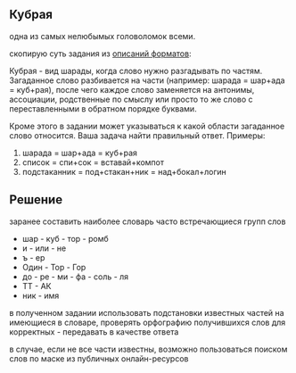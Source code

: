 ## Кубрая

одна из самых нелюбымых головоломок всеми.

скопирую суть задания из [описаний форматов](http://stavropol.en.cx/addons.aspx?aid=14755):

Кубрая - вид шарады, когда слово нужно разгадывать по частям.
Загаданное слово разбивается на части (например: шарада = шар+ада = куб+рая),
после чего каждое слово заменяется на антонимы, ассоциации, родственные по смыслу
или просто то же слово с переставленными в обратном порядке буквами.

Кроме этого в задании может указываться к какой области загаданное слово относится.
Ваша задача найти правильный ответ.
Примеры:
1. шарада = шар+ада = куб+рая
2. список = спи+сок = вставай+компот
3. подстаканник = под+стакан+ник = над+бокал+логин

## Решение

заранее составить наиболее словарь часто встречающиеся групп слов
- шар - куб - тор - ромб
- и - или - не
- ъ - ер
- Один - Тор - Гор
- до - ре - ми - фа - соль - ля
- ТТ - АК
- ник - имя

в полученном задании использовать подстановки известных частей на имеющиеся в словаре,
проверять орфографию получившихся слов
для корректных - передавать в качестве ответа

в случае, если не все части известны, возможно пользоваться поиском слов по маске из публичных онлайн-ресурсов
